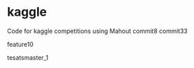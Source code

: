 kaggle
======

Code for kaggle competitions using Mahout
commit8
commit33

feature10





tesatsmaster_1